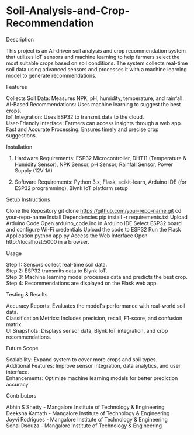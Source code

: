 # Soil-Analysis-and-Crop-Recommendation
Description

This project is an AI-driven soil analysis and crop recommendation system that utilizes IoT sensors and machine learning to help farmers select the most suitable crops based on soil conditions. The system collects real-time soil data using advanced sensors and processes it with a machine learning model to generate recommendations.

Features

Collects Soil Data: Measures NPK, pH, humidity, temperature, and rainfall.  
AI-Based Recommendations: Uses machine learning to suggest the best crops.  
IoT Integration: Uses ESP32 to transmit data to the cloud.  
User-Friendly Interface: Farmers can access insights through a web app.  
Fast and Accurate Processing: Ensures timely and precise crop suggestions.  

Installation
1. Hardware Requirements:
ESP32 Microcontroller, 
DHT11 (Temperature & Humidity Sensor), 
NPK Sensor, 
pH Sensor, 
Rainfall Sensor, 
Power Supply (12V 1A)

2. Software Requirements:
Python 3.x, 
Flask, 
scikit-learn, 
Arduino IDE (for ESP32 programming), 
Blynk IoT platform setup

Setup Instructions

Clone the Repository
git clone https://github.com/your-repo-name.git
cd your-repo-name
Install Dependencies
pip install -r requirements.txt
Upload Arduino Code
Open arduino_code.ino in Arduino IDE
Select ESP32 board and configure Wi-Fi credentials
Upload the code to ESP32
Run the Flask Application
python app.py
Access the Web Interface
Open http://localhost:5000 in a browser.

Usage

Step 1: Sensors collect real-time soil data.  
Step 2: ESP32 transmits data to Blynk IoT.  
Step 3: Machine learning model processes data and predicts the best crop.  
Step 4: Recommendations are displayed on the Flask web app.

Testing & Results

Accuracy Reports: Evaluates the model's performance with real-world soil data.  
Classification Metrics: Includes precision, recall, F1-score, and confusion matrix.  
UI Snapshots: Displays sensor data, Blynk IoT integration, and crop recommendations.  

Future Scope

Scalability: Expand system to cover more crops and soil types.  
Additional Features: Improve sensor integration, data analytics, and user interface.  
Enhancements: Optimize machine learning models for better prediction accuracy.

Contributors

Abhin S Shetty - Mangalore Institute of Technology & Engineering  
Deeksha Kamath - Mangalore Institute of Technology & Engineering  
Joyvi Rodrigues - Mangalore Institute of Technology & Engineering  
Sonal Dsouza - Mangalore Institute of Technology & Engineering

